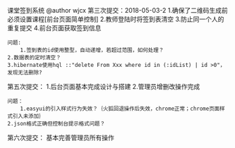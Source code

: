 课堂签到系统 @author wjcx
第三次提交：2018-05-03-2
    1.确保了二维码生成前必须设置课程[前台页面简单控制]
    2.教师登陆时将签到表清空
    3.防止同一个人的重复提交
    4.前台页面获取签到信息

    问题:
    	1.签到表的id使用整型，自动递增，若超过范围，如何处理？
	2.数据表的定时清空？
	3.hibernate使用hql ::"delete From Xxx where id in (:idList) | id >0"，发现无法删除?

第五次提交：
    1.后台页面基本完成设计与搭建
    2.管理员增删改操作完成

    问题：
    	1.easyui的引入样式行为失效？｛火狐回退操作后失效，chrome正常；chrome页面样式引入未添加｝
	2.json格式正确但控制台提示格式问题？

第六次提交：
    基本完善管理员所有操作
